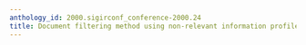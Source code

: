 ```yaml
---
anthology_id: 2000.sigirconf_conference-2000.24
title: Document filtering method using non-relevant information profile
---
```


